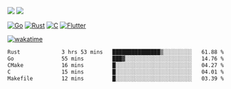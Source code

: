 [![](https://img.shields.io/badge/Windows_11-Pro-292e33?style=flat-square&logo=windows&logoColor=ffffff)](https://www.microsoft.com/en-us/windows/)
[![](https://img.shields.io/badge/macOS-Sequoia-292e33?style=flat-square&logo=apple&logoColor=ffffff)](https://www.apple.com/macbook-pro/) 

[![Go](https://img.shields.io/badge/-Go-DEA584?style=flat&logo=go&logoColor=000000)](https://golang.org/)
[![Rust](https://img.shields.io/badge/-Rust-DEA584?style=flat&logo=rust&logoColor=000000)](https://www.rust-lang.org)
[![C](https://img.shields.io/badge/--DEA584?style=flat&logo=c&logoColor=000000)](https://www.c-language.org/)
[![Flutter](https://img.shields.io/badge/-Flutter-DEA584?style=flat&logo=flutter&logoColor=000000)](https://flutter.dev/)

[![wakatime](https://wakatime.com/badge/user/9bb0c784-91ca-4b5c-8e9c-b13ece0f7b09.svg)](https://wakatime.com/@9bb0c784-91ca-4b5c-8e9c-b13ece0f7b09)


<!--START_SECTION:waka-->

```txt
Rust             3 hrs 53 mins   ███████████████▒░░░░░░░░░   61.88 %
Go               55 mins         ███▓░░░░░░░░░░░░░░░░░░░░░   14.76 %
CMake            16 mins         █░░░░░░░░░░░░░░░░░░░░░░░░   04.27 %
C                15 mins         █░░░░░░░░░░░░░░░░░░░░░░░░   04.01 %
Makefile         12 mins         █░░░░░░░░░░░░░░░░░░░░░░░░   03.39 %
```

<!--END_SECTION:waka-->
